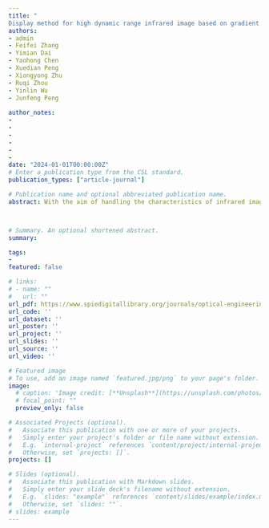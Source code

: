 ```yaml
---
title: "
Display method for high dynamic range infrared image based on gradient domain guided image filter"
authors:
- admin
- Feifei Zhang
- Yimian Dai
- Yaohong Chen
- Xuedian Peng
- Xiongyong Zhu
- Ruqi Zhou
- Yinlin Wu
- Junfeng Peng
  
author_notes:
- 
- 
- 
- 
- 
- 
date: "2024-01-01T00:00:00Z"
# Enter a publication type from the CSL standard.
publication_types: ["article-journal"]

# Publication name and optional abbreviated publication name.
abstract: With the aim of handling the characteristics of infrared images, including their high dynamic range (HDR), low contrast, and blurry edges, this paper proposes an approach for displaying infrared images with gradient domain guided image filter (GIF). First, the original image is decomposed into base layer and detail layer by gradient domain GIF and Gaussian filter. Second, the adaptive double plateau histogram equalization method is used to compress the dynamic range and enhance the overall brightness of the base layer. Third, a detail gain factor is constructed to gain the detail layer, and then a display method for the detail layer is designed by considering the “3σ” rule in Gaussian distributions. Finally, the processed base layer and detail layer are linearly fused to obtain the result image. The proposed method and five mainstream infrared image display methods are used to process infrared images collected in four different scenes. Subjective and objective evaluation methods are used to demonstrate that the proposed method is capable of compressing the dynamic range, improving the overall brightness and enhancing the local details, as well as displaying HDR infrared images with a high degree of fidelity.



# Summary. An optional shortened abstract.
summary: 

tags:
- 
featured: false

# links:
# - name: ""
#   url: ""
url_pdf: https://www.spiedigitallibrary.org/journals/optical-engineering/volume-63/issue-1/013105/Display-method-for-high-dynamic-range-infrared-image-based-on/10.1117/1.OE.63.1.013105.short
url_code: ''
url_dataset: ''
url_poster: ''
url_project: ''
url_slides: ''
url_source: ''
url_video: ''

# Featured image
# To use, add an image named `featured.jpg/png` to your page's folder. 
image:
  # caption: 'Image credit: [**Unsplash**](https://unsplash.com/photos/jdD8gXaTZsc)'
  # focal_point: ""
  preview_only: false

# Associated Projects (optional).
#   Associate this publication with one or more of your projects.
#   Simply enter your project's folder or file name without extension.
#   E.g. `internal-project` references `content/project/internal-project/index.md`.
#   Otherwise, set `projects: []`.
projects: []

# Slides (optional).
#   Associate this publication with Markdown slides.
#   Simply enter your slide deck's filename without extension.
#   E.g. `slides: "example"` references `content/slides/example/index.md`.
#   Otherwise, set `slides: ""`.
# slides: example
---
```

